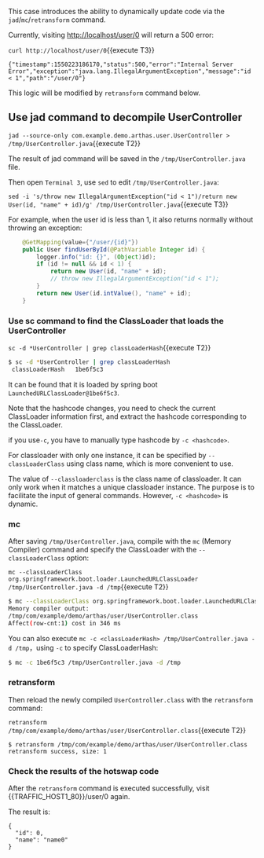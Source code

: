 This case introduces the ability to dynamically update code via the `jad`/`mc`/`retransform` command.

Currently, visiting [http://localhost/user/0]({{TRAFFIC_HOST1_80}}/user/0) will return a 500 error:

`curl http://localhost/user/0`{{execute T3}}

```
{"timestamp":1550223186170,"status":500,"error":"Internal Server Error","exception":"java.lang.IllegalArgumentException","message":"id < 1","path":"/user/0"}
```

This logic will be modified by `retransform` command below.

## Use jad command to decompile UserController

`jad --source-only com.example.demo.arthas.user.UserController > /tmp/UserController.java`{{execute T2}}

The result of jad command will be saved in the `/tmp/UserController.java` file.


Then open `Terminal 3`, use `sed` to edit `/tmp/UserController.java`:

`sed -i 's/throw new IllegalArgumentException("id < 1")/return new User(id, "name" + id)/g' /tmp/UserController.java`{{execute T3}}

For example, when the user id is less than 1, it also returns normally without throwing an exception:

```java
    @GetMapping(value={"/user/{id}"})
    public User findUserById(@PathVariable Integer id) {
        logger.info("id: {}", (Object)id);
        if (id != null && id < 1) {
			return new User(id, "name" + id);
            // throw new IllegalArgumentException("id < 1");
        }
        return new User(id.intValue(), "name" + id);
    }
```

### Use sc command to find the ClassLoader that loads the UserController

`sc -d *UserController | grep classLoaderHash`{{execute T2}}

```bash
$ sc -d *UserController | grep classLoaderHash
 classLoaderHash   1be6f5c3
```

It can be found that it is loaded by spring boot `LaunchedURLClassLoader@1be6f5c3`.

Note that the hashcode changes, you need to check the current ClassLoader information first, and extract the hashcode corresponding to the ClassLoader.

if you use`-c`, you have to manually type hashcode by `-c <hashcode>`.

For classloader with only one instance, it can be specified by `--classLoaderClass` using class name, which is more convenient to use.

The value of `--classloaderclass` is the class name of classloader. It can only work when it matches a unique classloader instance. The purpose is to facilitate the input of general commands. However, `-c <hashcode>` is dynamic.

### mc

After saving `/tmp/UserController.java`, compile with the `mc` (Memory Compiler) command and specify the ClassLoader with the `--classLoaderClass` option:

`mc --classLoaderClass org.springframework.boot.loader.LaunchedURLClassLoader /tmp/UserController.java -d /tmp`{{execute T2}}

```bash
$ mc --classLoaderClass org.springframework.boot.loader.LaunchedURLClassLoader /tmp/UserController.java -d /tmp
Memory compiler output:
/tmp/com/example/demo/arthas/user/UserController.class
Affect(row-cnt:1) cost in 346 ms
```

You can also execute `mc -c <classLoaderHash> /tmp/UserController.java -d /tmp`，using `-c` to specify ClassLoaderHash:

```bash
$ mc -c 1be6f5c3 /tmp/UserController.java -d /tmp
```

### retransform

Then reload the newly compiled `UserController.class` with the `retransform` command:

`retransform /tmp/com/example/demo/arthas/user/UserController.class`{{execute T2}}

```
$ retransform /tmp/com/example/demo/arthas/user/UserController.class
retransform success, size: 1
```

### Check the results of the hotswap code

After the `retransform` command is executed successfully, visit {{TRAFFIC_HOST1_80}}/user/0 again.

The result is:

```
{
  "id": 0,
  "name": "name0"
}
```
